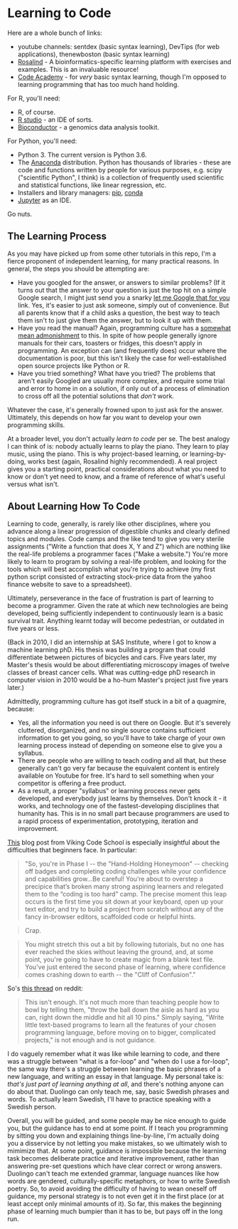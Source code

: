 # Learning to Code
Here are a whole bunch of links:
 - youtube channels: sentdex (basic syntax learning), DevTips (for web applications), thenewboston (basic syntax learning)
 - [Rosalind](http://rosalind.info/problems/locations/) - A bioinformatics-specific learning platform with exercises and examples. This is an invaluable resource!
 - [Code Academy](https://www.codecademy.com/learn/python) - for *very* basic syntax learning, though I'm opposed to learning programming that has too much hand holding. 
 
For R, you'll need:
 - R, of course. 
 - [R studio](https://www.rstudio.com/) - an IDE of sorts. 
 - [Bioconductor](https://bioconductor.org/) - a genomics data analysis toolkit. 
 
For Python, you'll need:
 - Python 3. The current version is Python 3.6. 
 - The [Anaconda](https://www.continuum.io/downloads) distribution. Python has thousands of libraries - these are code and functions written by people for various purposes, e.g. scipy ("scientific Python", I think) is a collection of frequently used scientific and statistical functions, like linear regression, etc. 
 - Installers and library managers: [pip](https://pip.pypa.io/en/stable/installing/), [conda](https://conda.io/docs/)
 - [Jupyter](http://jupyter.org/) as an IDE.
 
Go nuts. 

## The Learning Process
As you may have picked up from some other tutorials in this repo, I'm a fierce proponent of independent learning, for many practical reasons. In general, the steps you should be attempting are:
 - Have you googled for the answer, or answers to similar problems? (If it turns out that the answer to your question is just the top hit on a simple Google search, I might just send you a snarky [let me Google that for you](https://lmgtfy.com/) link. Yes, it's easier to just ask someone, simply out of convenience. But all parents know that if a child asks a question, the best way to teach them isn't to just give them the answer, but to look it up *with* them. 
 - Have you read the manual? Again, programming culture has a [somewhat mean admonishment](https://en.wikipedia.org/wiki/RTFM) to this. In spite of how people generally ignore manuals for their cars, toasters or fridges, this doesn't apply in programming. An exception can (and frequently does) occur where the documentation is poor, but this isn't likely the case for well-established open source projects like Python or R. 
 - Have you tried something? What have you tried? The problems that aren't easily Googled are usually more complex, and require some trial and error to home in on a solution, if only out of a process of elimination to cross off all the potential solutions that *don't* work. 

Whatever the case, it's generally frowned upon to just ask for the answer. Ultimately, this depends on how far you want to develop your own programming skills. 

At a broader level, you don't actually *learn to code* per se. The best analogy I can think of is: nobody actually learns to play the piano. They learn to play music, using the piano. This is why project-based learning, or learning-by-doing, works best (again, Rosalind highly recommended). A real project gives you a starting point, practical considerations about what you need to know or don't yet need to know, and a frame of reference of what's useful versus what isn't. 

## About Learning How To Code
Learning to code, generally, is rarely like other disciplines, where you advance along a linear progression of digestible chunks and clearly defined topics and modules. Code camps and the like tend to give you very sterile assignments ("Write a function that does X, Y and Z") which are nothing like the real-life problems a programmer faces ("Make a website.") You're more likely to learn to program by solving a real-life problem, and looking for the tools which will best accomplish what you're trying to achieve (my first python script consisted of extracting stock-price data from the yahoo finance website to save to a spreadsheet).

Ultimately, perseverance in the face of frustration is part of learning to become a programmer.  Given the rate at which new technologies are being developed, being sufficiently independent to continuously learn is a basic survival trait. Anything learnt today will become pedestrian, or outdated in five years or less. 

(Back in 2010, I did an internship at SAS Institute, where I got to know a machine learning phD. His thesis was building a program that could differentiate between pictures of bicycles and cars. Five years later, my Master's thesis would be about differentiating microscopy images of twelve classes of breast cancer cells.  What was cutting-edge phD research in computer vision in 2010 would be a ho-hum Master's project just five years later.)

Admittedly, programming culture has got itself stuck in a bit of a quagmire, because:
 - Yes, all the information you need is out there on Google. But it's severely cluttered, disorganized, and no single source contains sufficient information to get you going, so you'll have to take charge of your own learning process instead of depending on someone else to give you a syllabus. 
 - There are people who are willing to teach coding and all that, but these generally can't go very far because the equivalent content is entirely available on Youtube for free. It's hard to sell something when your competitor is offering a free product. 
 - As a result, a proper "syllabus" or learning process never gets developed, and everybody just learns by themselves. Don't knock it - it works, and technology one of the fastest-developing disciplines that humanity has. This is in no small part because programmers are used to a rapid process of experimentation, prototyping, iteration and improvement. 

[This](https://www.vikingcodeschool.com/posts/why-learning-to-code-is-so-damn-hard) blog post from Viking Code School is especially insightful about the difficulties that beginners face. In particular:

> "So, you're in Phase I -- the "Hand-Holding Honeymoon" -- checking off badges and completing coding challenges while your confidence and capabilities grow...Be careful! You’re about to overstep a precipice that’s broken many strong aspiring learners and relegated them to the “coding is too hard” camp. The precise moment this leap occurs is the first time you sit down at your keyboard, open up your text editor, and try to build a project from scratch without any of the fancy in-browser editors, scaffolded code or helpful hints.

> Crap.

> You might stretch this out a bit by following tutorials, but no one has ever reached the skies without leaving the ground, and, at some point, you're going to have to create magic from a blank text file. You've just entered the second phase of learning, where confidence comes crashing down to earth -- the "Cliff of Confusion"."

So's [this thread](https://www.reddit.com/r/learnprogramming/comments/42urli/when_you_know_the_basics_but_you_still_cant_code/) on reddit:

> This isn't enough. It's not much more than teaching people how to bowl by telling them, "throw the ball down the aisle as hard as you can, right down the middle and hit all 10 pins." Simply saying, "Write little text-based programs to learn all the features of your chosen programming language, before moving on to bigger, complicated projects," is not enough and is not guidance. 

I do vaguely remember what it was like while learning to code, and there was a struggle between "what is a for-loop" and "when do I use a for-loop", the same way there's a struggle between learning the basic phrases of a new language, and writing an essay in that language. My personal take is: *that's just part of learning anything at all*, and there's nothing anyone can do about that. Duolingo can only teach me, say, basic Swedish phrases and words. To actually learn Swedish, I'll have to practice speaking with a Swedish person. 

Overall, you will be guided, and some people may be nice enough to guide you, but the guidance has to end at some point. If I teach you programming by sitting you down and explaining things line-by-line, I'm actually doing you a disservice by not letting you make mistakes, so we ultimately wish to mimimize that. At some point, guidance is impossible because the learning task becomes deliberate practice and iterative improvement, rather than answering pre-set questions which have clear correct or wrong answers. Duolingo can't teach me extended grammar, language nuances like how words are gendered, culturally-specific metaphors, or how to write Swedish poetry. So, to avoid avoiding the difficulty of having to wean oneself off guidance, my personal strategy is to not even get it in the first place (or at least accept only minimal amounts of it). So far, this makes the beginning phase of learning much bumpier than it has to be, but pays off in the long run. 
